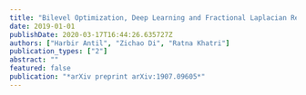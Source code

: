 ```yaml
---
title: "Bilevel Optimization, Deep Learning and Fractional Laplacian Regularization with Applications in Tomography"
date: 2019-01-01
publishDate: 2020-03-17T16:44:26.635727Z
authors: ["Harbir Antil", "Zichao Di", "Ratna Khatri"]
publication_types: ["2"]
abstract: ""
featured: false
publication: "*arXiv preprint arXiv:1907.09605*"
---
```


